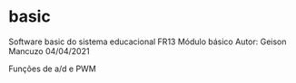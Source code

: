 # basic
Software basic do sistema educacional FR13
Módulo básico
Autor: Geison Mancuzo
04/04/2021

Funções de a/d e PWM
